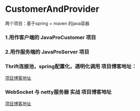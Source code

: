# CustomerAndProvider
两个项目：基于spring + maven 的java容器
### 1.用作客户端的 JavaProCustomer 项目
### 2.用作服务端的 JavaProServer 项目 

### Thrift连接池，spring配置化，透明化调用 项目博客地址：
[项目博客地址](http://blog.csdn.net/zjs40/article/details/63265407)


### WebSocket 与 netty服务器 实战 项目博客地址
[项目博客地址](http://blog.csdn.net/zjs40/article/details/70185790)

